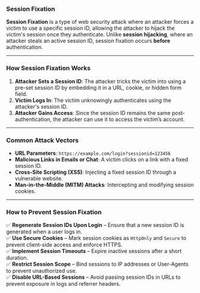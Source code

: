 ### **Session Fixation**
**Session Fixation** is a type of web security attack where an attacker forces a victim to use a specific session ID, allowing the attacker to hijack the victim's session once they authenticate. Unlike **session hijacking**, where an attacker steals an active session ID, session fixation occurs **before** authentication.

---

### **How Session Fixation Works**
1. **Attacker Sets a Session ID**: The attacker tricks the victim into using a pre-set session ID by embedding it in a URL, cookie, or hidden form field.
2. **Victim Logs In**: The victim unknowingly authenticates using the attacker's session ID.
3. **Attacker Gains Access**: Since the session ID remains the same post-authentication, the attacker can use it to access the victim’s account.

---

### **Common Attack Vectors**
- **URL Parameters**: `https://example.com/login?sessionid=123456`
- **Malicious Links in Emails or Chat**: A victim clicks on a link with a fixed session ID.
- **Cross-Site Scripting (XSS)**: Injecting a fixed session ID through a vulnerable website.
- **Man-in-the-Middle (MITM) Attacks**: Intercepting and modifying session cookies.

---

### **How to Prevent Session Fixation**
✅ **Regenerate Session IDs Upon Login** – Ensure that a new session ID is generated when a user logs in.  
✅ **Use Secure Cookies** – Mark session cookies as `HttpOnly` and `Secure` to prevent client-side access and enforce HTTPS.  
✅ **Implement Session Timeouts** – Expire inactive sessions after a short duration.  
✅ **Restrict Session Scope** – Bind sessions to IP addresses or User-Agents to prevent unauthorized use.  
✅ **Disable URL-Based Sessions** – Avoid passing session IDs in URLs to prevent exposure in logs and referrer headers.  

